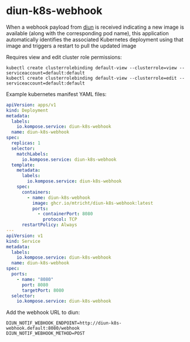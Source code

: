 # diun-k8s-webhook

When a webhook payload from [diun](https://github.com/crazy-max/diun) is received indicating a new image is available (along with the corresponding pod name), this application automatically identifies the associated Kubernetes deployment using that image and triggers a restart to pull the updated image

Requires view and edit cluster role permissions:
```
kubectl create clusterrolebinding default-view --clusterrole=view --serviceaccount=default:default
kubectl create clusterrolebinding default-view --clusterrole=edit --serviceaccount=default:default
```

Example kubernetes manifest YAML files:
```yaml
apiVersion: apps/v1
kind: Deployment
metadata:
  labels:
    io.kompose.service: diun-k8s-webhook
  name: diun-k8s-webhook
spec:
  replicas: 1
  selector:
    matchLabels:
      io.kompose.service: diun-k8s-webhook
  template:
    metadata:
      labels:
        io.kompose.service: diun-k8s-webhook
    spec:
      containers:
        - name: diun-k8s-webhook
          image: ghcr.io/mtricht/diun-k8s-webhook:latest
          ports:
            - containerPort: 8080
              protocol: TCP
      restartPolicy: Always
---
apiVersion: v1
kind: Service
metadata:
  labels:
    io.kompose.service: diun-k8s-webhook
  name: diun-k8s-webhook
spec:
  ports:
    - name: "8080"
      port: 8080
      targetPort: 8080
  selector:
    io.kompose.service: diun-k8s-webhook
```

Add the webhook URL to diun:
```
DIUN_NOTIF_WEBHOOK_ENDPOINT=http://diun-k8s-webhook.default:8080/webhook
DIUN_NOTIF_WEBHOOK_METHOD=POST
```
